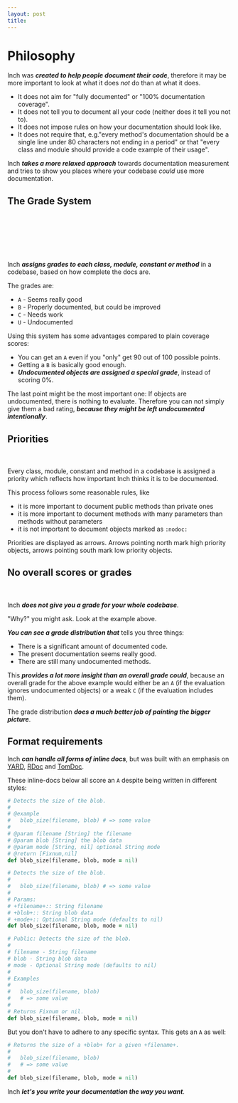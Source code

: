 ```yaml
---
layout: post
title:
---
```



# Philosophy

Inch was ***created to help people document their code***, therefore it may be more important to look at what it does *not* do than at what it does.

* It does not aim for "fully documented" or "100% documentation coverage".
* It does not tell you to document all your code (neither does it tell you not to).
* It does not impose rules on how your documentation should look like.
* It does not require that, e.g."every method's documentation should be a single line under 80 characters not ending in a period" or that "every class and module should provide a code example of their usage".

Inch ***takes a more relaxed approach*** towards documentation measurement and tries to show you places where your codebase *could* use more documentation.



## The Grade System

<div class="screenshot">
  <div style="height: 90px; background-image: url(public/images/quickstart-optparse.png); background-position: 0 -324px;"></div>
</div>

Inch ***assigns grades to each class, module, constant or method*** in a codebase, based on how complete the docs are.

The grades are:

* `A` - Seems really good
* `B` - Properly documented, but could be improved
* `C` - Needs work
* `U` - Undocumented

Using this system has some advantages compared to plain coverage scores:

* You can get an `A` even if you "only" get 90 out of 100 possible points.
* Getting a `B` is basically good enough.
* ***Undocumented objects are assigned a special grade***, instead of scoring 0%.

The last point might be the most important one: If objects are undocumented, there is nothing to evaluate. Therefore you can not simply give them a bad rating, ***because they might be left undocumented intentionally***.



## Priorities

<div class="screenshot">
  <div style="height: 20px; background-image: url(public/images/quickstart-optparse.png); background-position: 0 -575px;"></div>
</div>

Every class, module, constant and method in a codebase is assigned a priority which reflects how important Inch thinks it is to be documented.

This process follows some reasonable rules, like

* it is more important to document public methods than private ones
* it is more important to document methods with many parameters than methods without parameters
* it is not important to document objects marked as `:nodoc:`

Priorities are displayed as arrows. Arrows pointing north mark high priority objects, arrows pointing south mark low priority objects.



## No overall scores or grades

<div class="screenshot">
  <div style="height: 20px; background-image: url(public/images/introduction-grade-distribution.png);"></div>
</div>

Inch ***does not give you a grade for your whole codebase***.

"Why?" you might ask. Look at the example above.

***You can see a grade distribution that*** tells you three things:

* There is a significant amount of documented code.
* The present documentation seems really good.
* There are still many undocumented methods.

This ***provides a lot more insight than an overall grade could***, because an overall grade for the above example would either be an `A` (if the evaluation ignores undocumented objects) or a weak `C` (if the evaluation includes them).

The grade distribution ***does a much better job of painting the bigger picture***.



## Format requirements

Inch ***can handle all forms of inline docs***, but was built with an emphasis on [YARD](http://yardoc.org/), [RDoc](http://rdoc.rubyforge.org/) and [TomDoc](http://tomdoc.org/).


These inline-docs below all score an `A` despite being written in different styles:

<small></small>

```ruby
# Detects the size of the blob.
#
# @example
#   blob_size(filename, blob) # => some value
#
# @param filename [String] the filename
# @param blob [String] the blob data
# @param mode [String, nil] optional String mode
# @return [Fixnum,nil]
def blob_size(filename, blob, mode = nil)
```

<small></small>

```ruby
# Detects the size of the blob.
#
#   blob_size(filename, blob) # => some value
#
# Params:
# +filename+:: String filename
# +blob+:: String blob data
# +mode+:: Optional String mode (defaults to nil)
def blob_size(filename, blob, mode = nil)
```

<small></small>

```ruby
# Public: Detects the size of the blob.
#
# filename - String filename
# blob - String blob data
# mode - Optional String mode (defaults to nil)
#
# Examples
#
#   blob_size(filename, blob)
#   # => some value
#
# Returns Fixnum or nil.
def blob_size(filename, blob, mode = nil)
```


But you don't have to adhere to any specific syntax. This gets an `A` as well:

```ruby
# Returns the size of a +blob+ for a given +filename+.
#
#   blob_size(filename, blob)
#   # => some value
#
def blob_size(filename, blob, mode = nil)
```

Inch ***let's you write your documentation the way you want***.


